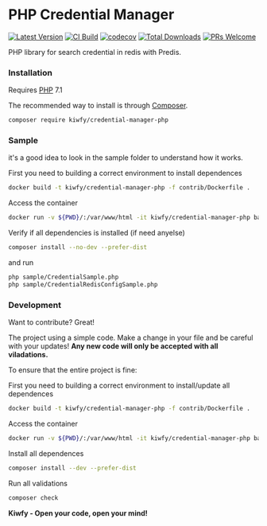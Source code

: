 # PHP Credential Manager

[![Latest Version](https://img.shields.io/packagist/v/kiwfy/credential-manager-php?style=flat-square&label=Latest%20Version)](https://github.com/kiwfy/credential-manager-php/releases)
[![CI Build](https://img.shields.io/circleci/build/github/kiwfy/credential-manager-php/master?label=CI%20Build&token=34d8b3820b7229d742897f0a6982ced5bf6a99c8)](https://github.com/kiwfy/credential-manager-php)
[![codecov](https://codecov.io/gh/kiwfy/credential-manager-php/branch/master/graph/badge.svg?token=O47QIGFACQ&label=Codecov)](https://codecov.io/gh/kiwfy/credential-manager-php)
[![Total Downloads](https://img.shields.io/packagist/dt/kiwfy/credential-manager-php.svg?style=flat-square&label=Total%20Downloads)](https://packagist.org/packages/kiwfy/credential-manager-php)
[![PRs Welcome](https://img.shields.io/badge/PRs-welcome-brightgreen.svg?style=flat-square&label=PRs%20Welcome)](http://makeapullrequest.com)

PHP library for search credential in redis with Predis.

### Installation

Requires [PHP](https://php.net) 7.1

The recommended way to install is through [Composer](https://getcomposer.org/).

```sh
composer require kiwfy/credential-manager-php
```

### Sample

it's a good idea to look in the sample folder to understand how it works.

First you need to building a correct environment to install dependences

```sh
docker build -t kiwfy/credential-manager-php -f contrib/Dockerfile .
```

Access the container
```sh
docker run -v ${PWD}/:/var/www/html -it kiwfy/credential-manager-php bash
```

Verify if all dependencies is installed (if need anyelse)
```sh
composer install --no-dev --prefer-dist
```

and run
```sh
php sample/CredentialSample.php
php sample/CredentialRedisConfigSample.php
```

### Development

Want to contribute? Great!

The project using a simple code.
Make a change in your file and be careful with your updates!
**Any new code will only be accepted with all viladations.**

To ensure that the entire project is fine:

First you need to building a correct environment to install/update all dependences
```sh
docker build -t kiwfy/credential-manager-php -f contrib/Dockerfile .
```

Access the container
```sh
docker run -v ${PWD}/:/var/www/html -it kiwfy/credential-manager-php bash
```

Install all dependences
```sh
composer install --dev --prefer-dist
```

Run all validations
```sh
composer check
```

**Kiwfy - Open your code, open your mind!**
